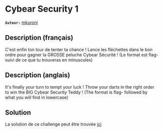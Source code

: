 # Cybear Security 1

**`Auteur:`** [mkuroni](https://github.com/mkuroni)

## Description (français)

C'est enfin ton tour de tenter ta chance ! Lance les fléchettes dans le bon ordre pour gagner la GROSSE peluche Cybear Sécurité !
(Le format est flag- suivi de ce que tu trouveras en minuscules)

## Description (anglais)

It's finally your turn to tempt your luck ! Throw your darts in the right order to win the BIG Cybear Security Teddy !
(The format is flag- followed by what you will find in lowercase)

## Solution

La solution de ce challenge peut être trouvée [ici](solution/)